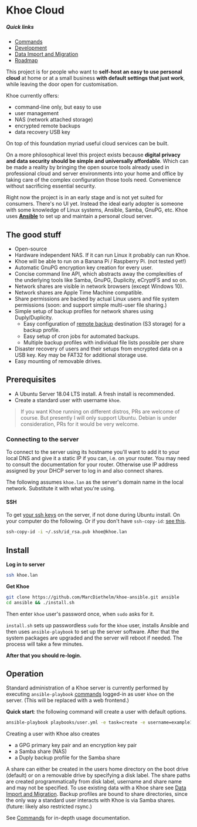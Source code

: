 Khoe Cloud
==========

##### Quick links
- [Commands](docs/commands.md)
- [Development](docs/development.md)
- [Data Import and Migration](docs/migration.md)
- [Roadmap](https://github.com/MarcDiethelm/khoe-ansible/projects/2)

This project is for people who want to **self-host an easy to use personal cloud** at home or at a small business **with default settings that just work**, while leaving the door open for customisation.

Khoe currently offers:

- command-line only, but easy to use
- user management
- NAS (network attached storage)
- encrypted remote backups
- data recovery USB key

On top of this foundation myriad useful cloud services can be built.

On a more philosophical level this project exists because **digital privacy and data security should be simple and universally affordable**. Which can be made a reality by bringing the open source tools already used in professional cloud and server environments into your home and office by taking care of the complex configuration those tools need. Convenience without sacrificing essential security.

Right now the project is in an early stage and is not yet suited for consumers. There's no UI yet. Instead the ideal early adopter is someone with some knowledge of Linux systems, Ansible, Samba, GnuPG, etc. Khoe uses [**Ansible**](https://github.com/ansible/ansible) to set up and maintain a personal cloud server.

## The good stuff

- Open-source
- Hardware independent NAS. If it can run Linux it probably can run Khoe.
- Khoe will be able to run on a Banana Pi / Raspberry Pi. (not tested yet!)
- Automatic GnuPG encryption key creation for every user.
- Concise command line API, which abstracts away the complexities of the underlying tools like Samba, GnuPG, Duplicity, eCryptFS and so on.
- Network shares are visible in network browsers (except Windows 10).
- Network shares are Apple Time Machine compatible.
- Share permissions are backed by actual Linux users and file system permissions (soon: and support simple multi-user file sharing.)
- Simple setup of backup profiles for network shares using Duply/Duplicity.
  - Easy configuration of [remote backup](docs/commands.md#option-remotename) destination (S3 storage) for a backup profile.
  - Easy setup of cron jobs for automated backups.
  - Multiple backup profiles with individual file lists possible per share
- Disaster recovery of users and their setups from encrypted data on a USB key. Key may be FAT32 for additional storage use.
- Easy mounting of removable drives.


## Prerequisites

- A Ubuntu Server 18.04 LTS install. A fresh install is recommended.
- Create a standard user with username `khoe`.

> If you want Khoe running on different distros, PRs are welcome of course. But presently I will only support Ubuntu. Debian is under consideration, PRs for it would be very welcome.


### Connecting to the server

To connect to the server using its hostname you'll want to add it to your local DNS and give it a static IP if you can, i.e. on your router. You may need to consult the documentation for your router. Otherwise use IP address assigned by your DHCP server to log in and also connect shares.

The following assumes `khoe.lan` as the server's domain name in the local network. Substitute it with what you're using.

#### SSH

To get [your ssh keys](https://help.github.com/en/articles/generating-a-new-ssh-key-and-adding-it-to-the-ssh-agent) on the server, if not done during Ubuntu install. On your computer do the following. Or if you don't have `ssh-copy-id`: [see this](https://serverfault.com/a/583659/311594).

```bash
ssh-copy-id -i ~/.ssh/id_rsa.pub khoe@khoe.lan
```


## Install

**Log in to server**

 ```bash
 ssh khoe.lan
 ```

**Get Khoe**

```bash
git clone https://github.com/MarcDiethelm/khoe-ansible.git ansible
cd ansible && ./install.sh
```
Then enter `khoe` user's password once, when `sudo` asks for it.

`install.sh` sets up passwordless `sudo` for the `khoe` user, installs Ansible and then uses `ansible-playbook` to set up the server software. After that the system packages are upgraded and the server will reboot if needed. The process will take a few minutes.

**After that you should re-login.**


## Operation

Standard administration of a Khoe server is currently performed by executing `ansible-playbook` [commands](docs/commands.md) logged-in as user `khoe` on the server. (This will be replaced with a web frontend.)

**Quick start**: the following command will create a user with default options.

```bash
ansible-playbook playbooks/user.yml -e task=create -e username=example1 -e password=1234
```

Creating a user with Khoe also creates

- a GPG primary key pair and an encryption key pair
- a Samba share (NAS)
- a Duply backup profile for the Samba share

A share can either be created in the users home directory on the boot drive (default) or on a removable drive by specifying a disk label. The share paths are created programmatically from disk label, username and share name and may not be specified. To use existing data with a Khoe share see [Data Import and Migration](docs/migration.md).
Backup profiles are bound to share directories, since the only way a standard user interacts with Khoe is via Samba shares. (future: likely also restricted rsync.)

See [Commands](docs/commands.md) for in-depth usage documentation.

